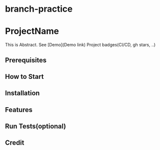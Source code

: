 # branch-practice

# ProjectName
This is Abstract. See [Demo](Demo link)
Project badges(CI/CD, gh stars, ..)
## Prerequisites
## How to Start
## Installation
## Features
## Run Tests(optional)
## Credit
